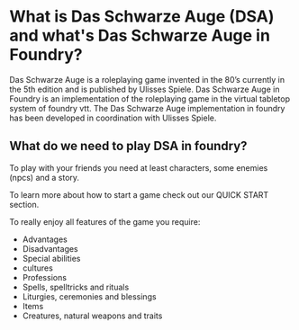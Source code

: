# What is Das Schwarze Auge (DSA) and what's Das Schwarze Auge in Foundry?  

Das Schwarze Auge is a roleplaying game invented in the 80’s currently in the 5th edition and is published by Ulisses Spiele.
Das Schwarze Auge in Foundry is an implementation of the roleplaying game in the virtual tabletop system of foundry vtt. The Das Schwarze Auge implementation in foundry has been developed in coordination with Ulisses Spiele.   

## What do we need to play DSA in foundry?  
To play with your friends you need at least characters, some enemies (npcs) and a story.

To learn more about how to start a game check out our QUICK START section.

To really enjoy all features of the game you require:
* Advantages
* Disadvantages
* Special abilities
* cultures
* Professions
* Spells, spelltricks and rituals
* Liturgies, ceremonies and blessings
* Items
* Creatures, natural weapons and traits
